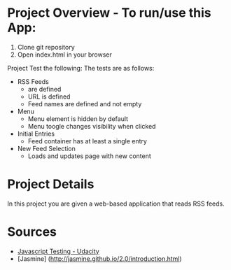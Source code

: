 # Project Overview - To run/use this App:
1. Clone git repository 
2. Open index.html in your browser

Project Test the following:
The tests are as follows:
- RSS Feeds
  - are defined
  - URL is defined
  - Feed names are defined and not empty
- Menu
  - Menu element is hidden by default
  - Menu toogle changes visibility when clicked
- Initial Entries
  - Feed container has at least a single entry
- New Feed Selection
  - Loads and updates page with new content

# Project Details
In this project you are given a web-based application that reads RSS feeds. 

# Sources
- [Javascript Testing - Udacity](https://www.udacity.com/course/ud549-nd)
- [Jasmine] (http://jasmine.github.io/2.0/introduction.html)
